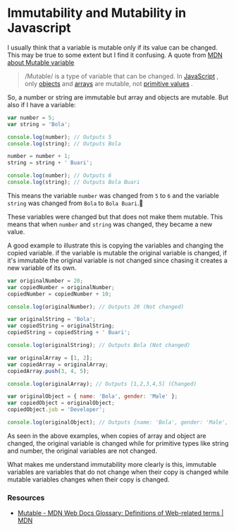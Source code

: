 # Immutability and Mutability in Javascript

I usually think that a variable is mutable only if its value can be changed. This may be true to some extent but I find it confusing. A quote from [MDN about Mutable variable](https://developer.mozilla.org/en-US/docs/Glossary/Mutable)

> /Mutable/ is a type of variable that can be changed. In [JavaScript](https://developer.mozilla.org/en-US/docs/Glossary/JavaScript) , only [objects](https://developer.mozilla.org/en-US/docs/Glossary/Object) and [arrays](https://developer.mozilla.org/en-US/docs/Glossary/Array) are mutable, not [primitive values](https://developer.mozilla.org/en-US/docs/Glossary/primitive) .

So, a number or string are immutable but array and objects are mutable. But also if I have a variable:

```js
var number = 5;
var string = 'Bola';

console.log(number); // Outputs 5
console.log(string); // Outputs Bola

number = number + 1;
string = string + ' Buari';

console.log(number); // Outputs 6
console.log(string); // Outputs Bola Buari
```

This means the variable `number` was changed from `5` to `6` and the variable `string` was changed from `Bola` to `Bola Buari`.🤔

These variables were changed but that does not make them mutable. This means that when `number` and `string` was changed, they became a new value.

A good example to illustrate this is copying the variables and changing the copied variable. if the variable is mutable the original variable is changed, if it's immutable the original variable is not changed since chasing it creates a new variable of its own.

```js
var originalNumber = 20;
var copiedNumber = originalNumber;
copiedNumber = copiedNumber + 10;

console.log(originalNumber); // Outputs 20 (Not changed)

var originalString = 'Bola';
var copiedString = originalString;
copiedString = copiedString + ' Buari';

console.log(originalString); // Outputs Bola (Not changed)

var originalArray = [1, 2];
var copiedArray = originalArray;
copiedArray.push(3, 4, 5);

console.log(originalArray); // Outputs [1,2,3,4,5] (Changed)

var originalObject = { name: 'Bola', gender: 'Male' };
var copiedObject = originalObject;
copiedObject.job = 'Developer';

console.log(originalObject); // Outputs {name: 'Bola', gender: 'Male', job: 'Developer'} (Changed)
```

As seen in the above examples, when copies of array and object are changed, the original variable is changed while for primitive types like string and number, the original variables are not changed.

What makes me understand immutability more clearly is this, immutable variables are variables that do not change when their copy is changed while mutable variables changes when their copy is changed.

### Resources

- [Mutable - MDN Web Docs Glossary: Definitions of Web-related terms | MDN](https://developer.mozilla.org/en-US/docs/Glossary/Mutable)

